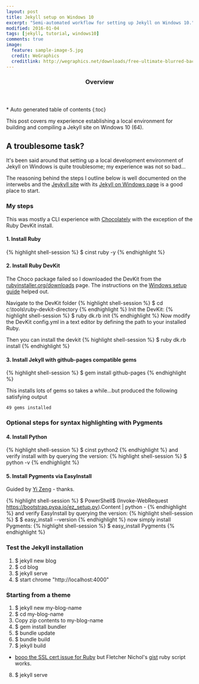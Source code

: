 ```yaml
---
layout: post
title: Jekyll setup on Windows 10
excerpt: "Semi-automated workflow for setting up Jekyll on Windows 10."
modified: 2016-01-04
tags: [jekyll, tutorial, windows10]
comments: true
image:
  feature: sample-image-5.jpg
  credit: WeGraphics
  creditlink: http://wegraphics.net/downloads/free-ultimate-blurred-background-pack/
---
```


<section id="table-of-contents" class="toc">
  <header>
    <h3>Overview</h3>
  </header>
<div id="drawer" markdown="1">
*  Auto generated table of contents
{:toc}
</div>
</section><!-- /#table-of-contents -->


This post covers my experience establishing a local environment for building and compiling a Jekyll site on Windows 10 (64).

## A troublesome task?
It's been said around that setting up a local development environment of Jekyll on Windows is quite troublesome; my experience was not so bad...

The reasoning behind the steps I outline below is well documented on the interwebs and the [Jeykyll site](http://jekyllrb.com/) with its [Jekyll on Windows page](http://jekyllrb.com/docs/windows/#installation) is a good place to start.

### My steps
This was mostly a CLI experience with [Chocolately](https://chocolatey.org/) with the exception of the Ruby DevKit install.

#### 1. Install Ruby
{% highlight shell-session %}
$ cinst ruby -y
{% endhighlight %}

#### 2. Install Ruby DevKit
The Choco package failed so I downloaded the DevKit from the [rubyinstaller.org/downloads](http://rubyinstaller.org/downloads/) page.  The instructions on the [Windows setup guide](http://jekyll-windows.juthilo.com/) helped out.

Navigate to the DevKit folder
{% highlight shell-session %}
  $ cd c:\tools\ruby-devkit-directory
{% endhighlight %}
Init the DevKit:
{% highlight shell-session %}
$ ruby dk.rb init
{% endhighlight %}
Now modify the DevKit config.yml in a text editor by defining the path to your installed Ruby.

Then you can install the devkit
{% highlight shell-session %}
  $ ruby dk.rb install
{% endhighlight %}

#### 3. Install Jekyll with github-pages compatible gems
{% highlight shell-session %}
  $ gem install github-pages
{% endhighlight %}

This installs lots of gems so takes a while...but produced the following satisfying output

`
49 gems installed
`

### Optional steps for syntax highlighting with Pygments

#### 4. Install Python
{% highlight shell-session %}
 $ cinst python2
{% endhighlight %}
and verify install with by querying the version:
{% highlight shell-session %}
  $ python -v
{% endhighlight %}

#### 5. Install Pygments via EasyInstall
Guided by [Yi Zeng](http://yizeng.me/2013/05/10/setup-jekyll-on-windows/) - thanks.

{% highlight shell-session %}
  $ PowerShell$ (Invoke-WebRequest https://bootstrap.pypa.io/ez_setup.py).Content | python -
{% endhighlight %}
and verify EasyInstall by querying the version:
{% highlight shell-session %}
  $ $ easy_install --version
{% endhighlight %}
now simply install Pygments:
{% highlight shell-session %}
 $ easy_install Pygments
{% endhighlight %}

### Test the Jekyll installation

1. $ jekyll new blog
2. $ cd blog
3. $ jekyll serve
4. $ start chrome "http://localhost:4000"

### Starting from a theme

1. $ jekyll new my-blog-name
2. $ cd my-blog-name
3. Copy zip contents to my-blog-name
4. $ gem install bundler
5. $ bundle update
6. $ bundle build
7. $ jekyll build
  * [booo the SSL cert issue for Ruby](http://stackoverflow.com/a/7536952) but Fletcher Nichol's [gist](https://gist.github.com/fnichol/867550) ruby script works.
8. $ jekyll serve
